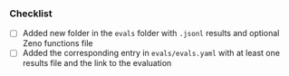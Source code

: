 ### Checklist

- [ ] Added new folder in the `evals` folder with `.jsonl` results and optional Zeno functions file
- [ ] Added the corresponding entry in `evals/evals.yaml` with at least one results file and the link to the evaluation
